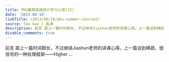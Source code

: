 ```yaml
---
title: PKU暑期高维统计学习心得(II)
date: '2013-08-10'
linkTitle: /2013/08/10/pku-summer-course2/
source: Tao Gao | 高涛
description: 前言 距上一篇时间颇长，不过继续Jiashun老师的讲课心得。上一篇谈到稀疏、弱信号的一种处理框架——Higher ...
disable_comments: true
---
```

前言 距上一篇时间颇长，不过继续Jiashun老师的讲课心得。上一篇谈到稀疏、弱信号的一种处理框架——Higher ...